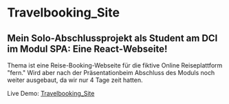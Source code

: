 # Travelbooking_Site
## Mein Solo-Abschlussprojekt als Student am DCI im Modul SPA: Eine React-Webseite!
Thema ist eine Reise-Booking-Webseite für die fiktive Online Reiseplattform "fern."
Wird aber nach der Präsentationbeim Abschluss des Moduls noch weiter ausgebaut, da wir nur 4 Tage zeit hatten. 

Live Demo: [Travelbooking_Site](https://RalfSmith69.github.io/Travelbooking_Site)
